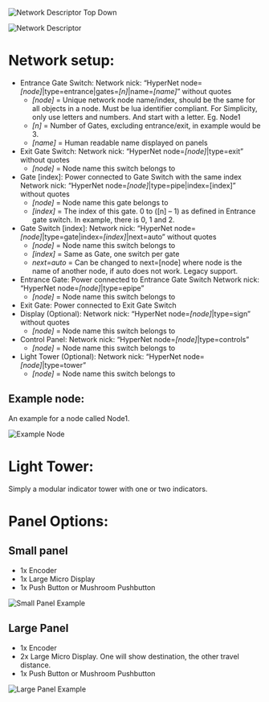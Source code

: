 ﻿![Network Descriptor Top Down](Documentation/Image-001.png)

![Network Descriptor](Documentation/Image-002.png)
# Network setup:
- Entrance Gate Switch:
  Network nick: “HyperNet node=*[node]*|type=entrance|gates=*[n]*|name=*[name]*” without quotes
  - *[node]* = Unique network node name/index, should be the same for all objects in a node. Must be lua identifier compliant. For Simplicity, only use letters and numbers. And start with a letter. Eg. Node1 
  - *[n]* = Number of Gates, excluding entrance/exit, in example would be 3. 
  - *[name]* = Human readable name displayed on panels
- Exit Gate Switch:
  Network nick: “HyperNet node=*[node]*|type=exit” without quotes
  - *[node]* = Node name this switch belongs to
- Gate [index]:
  Power connected to Gate Switch with the same index
  Network nick: “HyperNet node=*[node]*|type=pipe|index=[index]” without quotes
  - *[node]* = Node name this gate belongs to
  - *[index]* = The index of this gate. 0 to ([n] – 1) as defined in Entrance gate switch. In example, there is 0, 1 and 2.
- Gate Switch [index]:
  Network nick: “HyperNet node=*[node]*|type=gate|index=*[index]*|next=auto” without quotes
  - *[node]* = Node name this switch belongs to
  - *[index]* = Same as Gate, one switch per gate
  - *next=auto* = Can be changed to next=[node] where node is the name of another node, if auto does not work. Legacy support.
- Entrance Gate:
  Power connected to Entrance Gate Switch
  Network nick: “HyperNet node=*[node]*|type=epipe”
  - *[node]* = Node name this switch belongs to
- Exit Gate:
  Power connected to Exit Gate Switch
- Display (Optional):
  Network nick: “HyperNet node=*[node]*|type=sign” without quotes
  - *[node]* = Node name this switch belongs to
- Control Panel:
  Network nick: “HyperNet node=*[node]*|type=controls”
  - *[node]* = Node name this switch belongs to
- Light Tower (Optional):
  Network nick: “HyperNet node=*[node]*|type=tower”
  - *[node]* = Node name this switch belongs to


## Example node:
An example for a node called Node1.

![Example Node](Documentation/Image-003.png)
# Light Tower:
Simply a modular indicator tower with one or two indicators. 


#
# Panel Options:
## Small panel
- 1x Encoder
- 1x Large Micro Display
- 1x Push Button or Mushroom Pushbutton

![Small Panel Example](Documentation/Image-004.png)
## Large Panel
- 1x Encoder
- 2x Large Micro Display. One will show destination, the other travel distance.
- 1x Push Button or Mushroom Pushbutton

![Large Panel Example](Documentation/Image-005.png)
